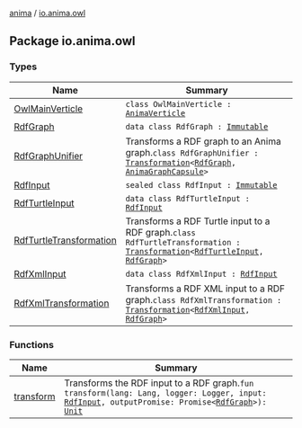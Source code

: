 [anima](../index.md) / [io.anima.owl](./index.md)

## Package io.anima.owl

### Types

| Name | Summary |
|---|---|
| [OwlMainVerticle](-owl-main-verticle/index.md) | `class OwlMainVerticle : `[`AnimaVerticle`](../io.anima/-anima-verticle/index.md) |
| [RdfGraph](-rdf-graph/index.md) | `data class RdfGraph : `[`Immutable`](../io.anima.transform/-immutable/index.md) |
| [RdfGraphUnifier](-rdf-graph-unifier/index.md) | Transforms a RDF graph to an Anima graph.`class RdfGraphUnifier : `[`Transformation`](../io.anima.transform/-transformation/index.md)`<`[`RdfGraph`](-rdf-graph/index.md)`, `[`AnimaGraphCapsule`](../io.anima.transform/-anima-graph-capsule/index.md)`>` |
| [RdfInput](-rdf-input/index.md) | `sealed class RdfInput : `[`Immutable`](../io.anima.transform/-immutable/index.md) |
| [RdfTurtleInput](-rdf-turtle-input/index.md) | `data class RdfTurtleInput : `[`RdfInput`](-rdf-input/index.md) |
| [RdfTurtleTransformation](-rdf-turtle-transformation/index.md) | Transforms a RDF Turtle input to a RDF graph.`class RdfTurtleTransformation : `[`Transformation`](../io.anima.transform/-transformation/index.md)`<`[`RdfTurtleInput`](-rdf-turtle-input/index.md)`, `[`RdfGraph`](-rdf-graph/index.md)`>` |
| [RdfXmlInput](-rdf-xml-input/index.md) | `data class RdfXmlInput : `[`RdfInput`](-rdf-input/index.md) |
| [RdfXmlTransformation](-rdf-xml-transformation/index.md) | Transforms a RDF XML input to a RDF graph.`class RdfXmlTransformation : `[`Transformation`](../io.anima.transform/-transformation/index.md)`<`[`RdfXmlInput`](-rdf-xml-input/index.md)`, `[`RdfGraph`](-rdf-graph/index.md)`>` |

### Functions

| Name | Summary |
|---|---|
| [transform](transform.md) | Transforms the RDF input to a RDF graph.`fun transform(lang: Lang, logger: Logger, input: `[`RdfInput`](-rdf-input/index.md)`, outputPromise: Promise<`[`RdfGraph`](-rdf-graph/index.md)`>): `[`Unit`](https://kotlinlang.org/api/latest/jvm/stdlib/kotlin/-unit/index.html) |
